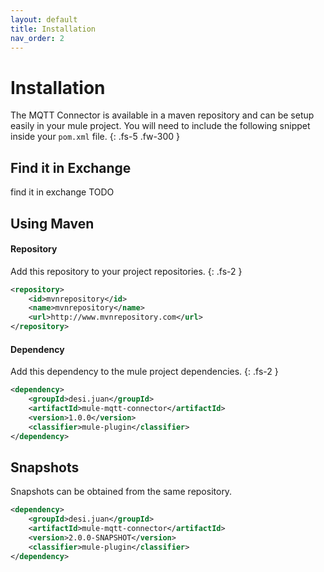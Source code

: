 ```yaml
---
layout: default
title: Installation
nav_order: 2
---
```


# Installation

The MQTT Connector is available in a maven repository and can be setup easily in your mule project. You will need to include the following snippet inside your `pom.xml` file.
{: .fs-5 .fw-300 }

## Find it in Exchange

find it in exchange TODO

## Using Maven

#### Repository
Add this repository to your project repositories.
{: .fs-2 }

```xml
<repository>
    <id>mvnrepository</id>
    <name>mvnrepository</name>
    <url>http://www.mvnrepository.com</url>
</repository>
```

#### Dependency
Add this dependency to the mule project dependencies.
{: .fs-2 }

```xml
<dependency>
    <groupId>desi.juan</groupId>
    <artifactId>mule-mqtt-connector</artifactId>
    <version>1.0.0</version>
    <classifier>mule-plugin</classifier>
</dependency>
```

## Snapshots

Snapshots can be obtained from the same repository.

```xml
<dependency>
    <groupId>desi.juan</groupId>
    <artifactId>mule-mqtt-connector</artifactId>
    <version>2.0.0-SNAPSHOT</version>
    <classifier>mule-plugin</classifier>
</dependency>
```



